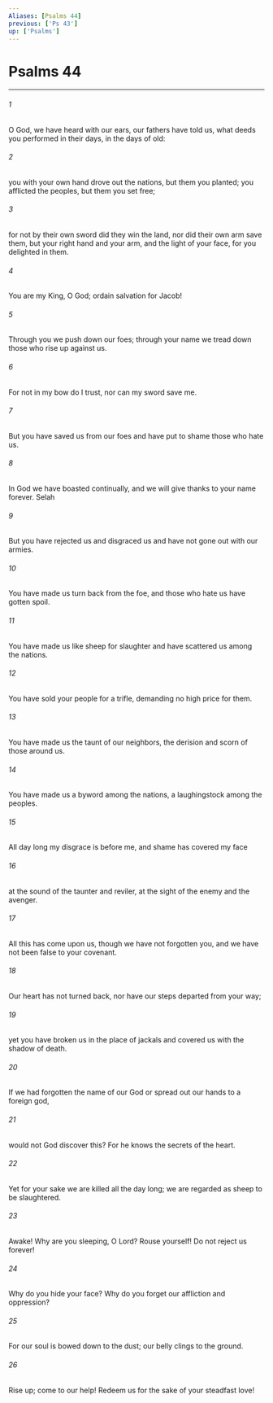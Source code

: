 ```yaml
---
Aliases: [Psalms 44]
previous: ['Ps 43']
up: ['Psalms']
---
```

# Psalms 44

***

 

###### 1 
O God, we have heard with our ears, 
 our fathers have told us, 
 what deeds you performed in their days, 
 in the days of old: 
 
 

###### 2 
you with your own hand drove out the nations, 
 but them you planted; 
 you afflicted the peoples, 
 but them you set free; 
 
 

###### 3 
for not by their own sword did they win the land, 
 nor did their own arm save them, 
 but your right hand and your arm, 
 and the light of your face, 
 for you delighted in them.
 
 

###### 4 
You are my King, O God; 
 ordain salvation for Jacob! 
 
 

###### 5 
Through you we push down our foes; 
 through your name we tread down those who rise up against us. 
 
 

###### 6 
For not in my bow do I trust, 
 nor can my sword save me. 
 
 

###### 7 
But you have saved us from our foes 
 and have put to shame those who hate us. 
 
 

###### 8 
In God we have boasted continually, 
 and we will give thanks to your name forever. Selah
 
 

###### 9 
But you have rejected us and disgraced us 
 and have not gone out with our armies. 
 
 

###### 10 
You have made us turn back from the foe, 
 and those who hate us have gotten spoil. 
 
 

###### 11 
You have made us like sheep for slaughter 
 and have scattered us among the nations. 
 
 

###### 12 
You have sold your people for a trifle, 
 demanding no high price for them. 
 
 

###### 13 
You have made us the taunt of our neighbors, 
 the derision and scorn of those around us. 
 
 

###### 14 
You have made us a byword among the nations, 
 a laughingstock among the peoples. 
 
 

###### 15 
All day long my disgrace is before me, 
 and shame has covered my face 
 
 

###### 16 
at the sound of the taunter and reviler, 
 at the sight of the enemy and the avenger.
 
 

###### 17 
All this has come upon us, 
 though we have not forgotten you, 
 and we have not been false to your covenant. 
 
 

###### 18 
Our heart has not turned back, 
 nor have our steps departed from your way; 
 
 

###### 19 
yet you have broken us in the place of jackals 
 and covered us with the shadow of death. 
 
 

###### 20 
If we had forgotten the name of our God 
 or spread out our hands to a foreign god, 
 
 

###### 21 
would not God discover this? 
 For he knows the secrets of the heart. 
 
 

###### 22 
Yet for your sake we are killed all the day long; 
 we are regarded as sheep to be slaughtered.
 
 

###### 23 
Awake! Why are you sleeping, O Lord? 
 Rouse yourself! Do not reject us forever! 
 
 

###### 24 
Why do you hide your face? 
 Why do you forget our affliction and oppression? 
 
 

###### 25 
For our soul is bowed down to the dust; 
 our belly clings to the ground. 
 
 

###### 26 
Rise up; come to our help! 
 Redeem us for the sake of your steadfast love!
 
